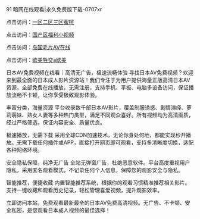 91 暗网在线观看|永久免费版下载-0707xr


点击访问：<a href="https://bered.pages.dev/">一区二区三区蜜桃</a>

点击访问：<a href="https://gsd-agv.pages.dev/">国产区福利小视频</a>

点击访问：<a href="https://rtj-3zo.pages.dev/">岛国毛片AV在线</a>

点击访问：<a href="https://gda-c7m.pages.dev/">欧美牲交a欧美</a>


日本AV免费视频在线看｜高清无广告，极速流畅体验
寻找日本AV免费视频？欢迎来到最全面的日本成人影片资源站！我们专注于为用户提供海量正版高清日本AV资源，全部免费在线播放，无需注册，支持手机、平板、电脑多设备访问，保证播放流畅不卡顿，让你享受极致观影体验。

丰富分类，海量资源
平台收录数千部日本AV影片，覆盖制服诱惑、剧情演绎、萝莉萌妹、熟女人妻等多种热门类型，满足不同观众喜好。所有视频均为高清画质，经过严格筛选，保证内容安全、质量优良。

极速播放，无需下载
采用全球CDN加速技术，无论你身处何地，都能实现秒开播放。无需下载任何插件或APP，直接打开网页即可观看，支持多清晰度切换，适配各种网络环境。

安全隐私保障，纯净无广告
全站无弹窗广告，杜绝恶意软件。平台高度重视用户隐私，采用匿名观看模式，不记录任何个人信息，保障您的观影安全与隐私。

智能推荐，便捷收藏
内置智能推荐系统，根据你的观看习惯精准推荐相关影片。支持一键收藏和观看历史记录，轻松管理喜爱视频，提升观影效率。

立即访问本站，免费观看最新最全的日本AV免费高清视频。无广告、不卡顿、安全私密，是您观看日本成人视频的最佳选择！


<span style="display:none;">[Canonical link]( https://github.com/xda7765/85507 ）</span>
